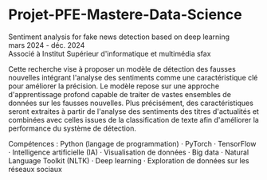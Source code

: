 # Projet-PFE-Mastere-Data-Science
Sentiment analysis for fake news detection based on deep learning                                                                
mars 2024 - déc. 2024                                                                                                                     
Associé à Institut Supérieur d'informatique et multimédia sfax                                                                                             
                                                                                                                                       
Cette recherche vise à proposer un modèle de détection des fausses nouvelles intégrant l'analyse des sentiments comme une caractéristique clé pour améliorer la précision. Le modèle repose sur une approche d'apprentissage profond capable de traiter de vastes ensembles de données sur les fausses nouvelles. Plus précisément, des caractéristiques seront extraites à partir de l'analyse des sentiments des titres d'actualités et combinées avec celles issues de la classification de texte afin d'améliorer la performance du système de détection.
                                                                                                                                          
Compétences : Python (langage de programmation) · PyTorch · TensorFlow · Intelligence artificielle (IA) · Visualisation de données · Big data · Natural Language Toolkit (NLTK) · Deep learning · Exploration de données sur les réseaux sociaux
